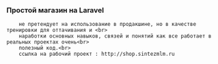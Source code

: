 ### Простой магазин на Laravel <br>
		не претендует на использование в продакшине, но в качестве тренировки для оттачивания и <br>
		наработки основных навыков, связей и понятий как все работает в реальных проектах очень<br>
		полезный код.<br>
		ссылка на рабочий проект : http://shop.sintezmlm.ru

